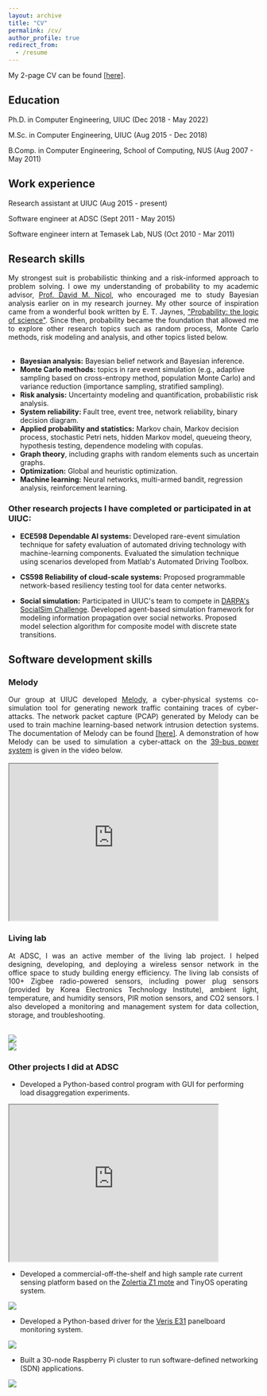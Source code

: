 ```yaml
---
layout: archive
title: "CV"
permalink: /cv/
author_profile: true
redirect_from:
  - /resume
---
```


My 2-page CV can be found <a href="https://github.com/uncertaingraph/me/blob/master/files/HN_CV.pdf">[here]</a>.


## Education

Ph.D. in Computer Engineering, UIUC (Dec 2018 - May 2022)

M.Sc. in Computer Engineering, UIUC (Aug 2015 - Dec 2018)

B.Comp. in Computer Engineering, School of Computing, NUS (Aug 2007 - May 2011)


## Work experience

Research assistant at UIUC (Aug 2015 - present)

Software engineer at ADSC (Sept 2011 - May 2015)

Software engineer intern at Temasek Lab, NUS (Oct 2010 - Mar 2011)

## Research skills
<div style="text-align: justify">
My strongest suit is probabilistic thinking and a risk-informed approach to problem solving. I owe my understanding of probability to my academic advisor, <a href="http://dmnicol.web.engr.illinois.edu/">Prof. David M. Nicol</a>, who encouraged me to study Bayesian analysis earlier on in my research journey. My other source of inspiration came from a wonderful book written by E. T. Jaynes, <a href="https://bayes.wustl.edu/etj/prob/book.pdf">"Probability: the logic of science"</a>. Since then, probability became the foundation that allowed me to explore other research topics such as random process, Monte Carlo methods, risk modeling and analysis, and other topics listed below. 
</div><br>

* <b>Bayesian analysis:</b> Bayesian belief network and Bayesian inference.<br>
* <b>Monte Carlo methods:</b> topics in rare event simulation (e.g., adaptive sampling based on cross-entropy method, population Monte Carlo) and variance reduction (importance sampling, stratified sampling).<br>
* <b>Risk analysis:</b> Uncertainty modeling and quantification, probabilistic risk analysis.<br>
* <b>System reliability:</b> Fault tree, event tree, network reliability, binary decision diagram.<br>
* <b>Applied probability and statistics:</b> Markov chain, Markov decision process, stochastic Petri nets, hidden Markov model, queueing theory, hypothesis testing, dependence modeling with copulas.<br>
* <b>Graph theory</b>, including graphs with random elements such as uncertain graphs.<br>
* <b>Optimization:</b> Global and heuristic optimization.<br>
* <b>Machine learning:</b> Neural networks, multi-armed bandit, regression analysis, reinforcement learning.<br>

### Other research projects I have completed or participated in at UIUC:

* <b>ECE598 Dependable AI systems:</b> Developed rare-event simulation technique for safety evaluation of automated driving technology with machine-learning components. Evaluated the simulation  technique using scenarios developed from Matlab's Automated Driving Toolbox.<br>
          
* <b>CS598 Reliability of cloud-scale systems:</b> Proposed programmable network-based resiliency testing tool for data center networks.<br>
          
* <b>Social simulation:</b> Participated in UIUC's team to compete in <a href="https://cs.illinois.edu/news/cs-ece-professors-explore-how-social-media-spreads-information-affects-beliefs-and-even-shapes">DARPA's SocialSim Challenge</a>. Developed agent-based simulation framework for modeling information propagation over social networks. Proposed model selection algorithm for composite model with discrete state transitions.

## Software development skills

### Melody
<div style="text-align: justify">
Our group at UIUC developed <a href="https://github.com/Vignesh2208/Melody">Melody</a>, a cyber-physical systems co-simulation tool for generating nework traffic containing traces of cyber-attacks. The network packet capture (PCAP) generated by Melody can be used to train machine learning-based network intrusion detection systems. The documentation of Melody can be found <a href="https://melody-by-projectmoses.readthedocs.io/en/latest/about.html">[here]</a>. A demonstration of how Melody can be used to simulation a cyber-attack on the <a href="https://electricgrids.engr.tamu.edu/electric-grid-test-cases/ieee-39-bus-system/">39-bus power system</a> is given in the video below.
</div><br>
  
<iframe width="420" height="315"
src="https://www.youtube.com/embed/uFSh95aObDg">
</iframe>
<br>

### Living lab
<div style="text-align: justify">
At ADSC, I was an active member of the living lab project. I helped designing, developing, and deploying a wireless sensor network in the office space to study building energy efficiency. The living lab consists of 100+ Zigbee radio-powered sensors, including power plug sensors (provided by Korea Electronics Technology Institute), ambient light, temperature, and humidity sensors, PIR motion sensors, and CO2 sensors. I also developed a monitoring and management system for data collection, storage, and troubleshooting. 
</div><br>

<img src="https://raw.githubusercontent.com/uncertaingraph/me/master/images/living-lab.png"> <br>
<img src="https://raw.githubusercontent.com/uncertaingraph/me/master/images/living-lab-floor-plan.png"> <br>

### Other projects I did at ADSC
  
* Developed a Python-based control program with GUI for performing load disaggregation experiments.

<iframe width="420" height="315"
src="https://www.youtube.com/embed/OKheHBvRgxI">
</iframe>
<br>
  
* Developed a commercial-off-the-shelf and high sample rate current sensing platform based on the <a href="http://wiki.zolertia.com/wiki/index.php/Main_Page">Zolertia Z1 mote</a> and TinyOS operating system.

<img src="https://raw.githubusercontent.com/uncertaingraph/me/master/images/2013-01-07%2019.15.34.jpg"> <br>

* Developed a Python-based driver for the <a href="https://www.powermeterstore.com/product/veris-e31-panelboard-monitoring-system">Veris E31</a> panelboard monitoring system.

<img src="https://raw.githubusercontent.com/uncertaingraph/me/master/images/2013-06-12%2015.12.58.jpg"> <br>

* Built a 30-node Raspberry Pi cluster to run software-defined networking (SDN) applications.

<img src="https://raw.githubusercontent.com/uncertaingraph/me/master/images/30-node-rpi-cluster.png"> <br>

